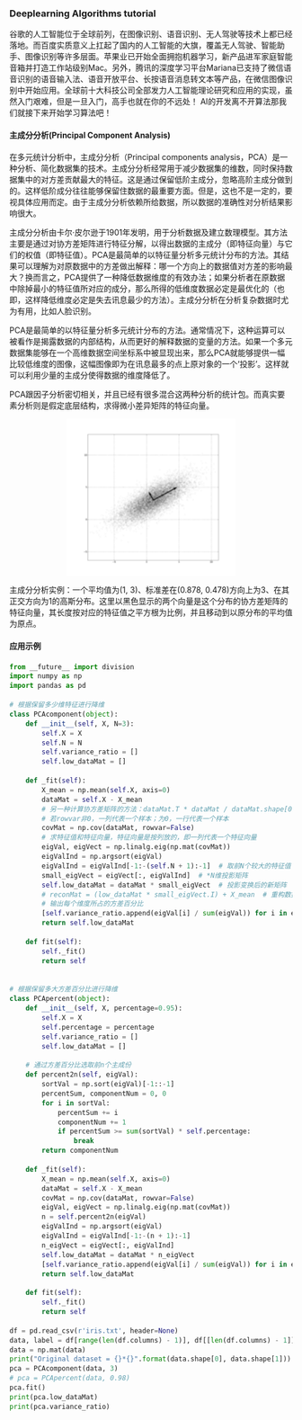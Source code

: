 ### Deeplearning Algorithms tutorial
谷歌的人工智能位于全球前列，在图像识别、语音识别、无人驾驶等技术上都已经落地。而百度实质意义上扛起了国内的人工智能的大旗，覆盖无人驾驶、智能助手、图像识别等许多层面。苹果业已开始全面拥抱机器学习，新产品进军家庭智能音箱并打造工作站级别Mac。另外，腾讯的深度学习平台Mariana已支持了微信语音识别的语音输入法、语音开放平台、长按语音消息转文本等产品，在微信图像识别中开始应用。全球前十大科技公司全部发力人工智能理论研究和应用的实现，虽然入门艰难，但是一旦入门，高手也就在你的不远处！
AI的开发离不开算法那我们就接下来开始学习算法吧！

#### 主成分分析(Principal Component Analysis)

在多元统计分析中，主成分分析（Principal components analysis，PCA）是一种分析、简化数据集的技术。主成分分析经常用于减少数据集的维数，同时保持数据集中的对方差贡献最大的特征。这是通过保留低阶主成分，忽略高阶主成分做到的。这样低阶成分往往能够保留住数据的最重要方面。但是，这也不是一定的，要视具体应用而定。由于主成分分析依赖所给数据，所以数据的准确性对分析结果影响很大。

主成分分析由卡尔·皮尔逊于1901年发明，用于分析数据及建立数理模型。其方法主要是通过对协方差矩阵进行特征分解，以得出数据的主成分（即特征向量）与它们的权值（即特征值）。PCA是最简单的以特征量分析多元统计分布的方法。其结果可以理解为对原数据中的方差做出解释：哪一个方向上的数据值对方差的影响最大？换而言之，PCA提供了一种降低数据维度的有效办法；如果分析者在原数据中除掉最小的特征值所对应的成分，那么所得的低维度数据必定是最优化的（也即，这样降低维度必定是失去讯息最少的方法）。主成分分析在分析复杂数据时尤为有用，比如人脸识别。

PCA是最简单的以特征量分析多元统计分布的方法。通常情况下，这种运算可以被看作是揭露数据的内部结构，从而更好的解释数据的变量的方法。如果一个多元数据集能够在一个高维数据空间坐标系中被显现出来，那么PCA就能够提供一幅比较低维度的图像，这幅图像即为在讯息最多的点上原对象的一个‘投影’。这样就可以利用少量的主成分使得数据的维度降低了。

PCA跟因子分析密切相关，并且已经有很多混合这两种分析的统计包。而真实要素分析则是假定底层结构，求得微小差异矩阵的特征向量。

<p align="center">
<img width="300" align="center" src="../../images/401.jpg" />
</p>
主成分分析实例：一个平均值为(1, 3)、标准差在(0.878, 0.478)方向上为3、在其正交方向为1的高斯分布。这里以黑色显示的两个向量是这个分布的协方差矩阵的特征向量，其长度按对应的特征值之平方根为比例，并且移动到以原分布的平均值为原点。

#### 应用示例
```python
from __future__ import division
import numpy as np
import pandas as pd

# 根据保留多少维特征进行降维
class PCAcomponent(object):
    def __init__(self, X, N=3):
        self.X = X
        self.N = N
        self.variance_ratio = []
        self.low_dataMat = []

    def _fit(self):
        X_mean = np.mean(self.X, axis=0)
        dataMat = self.X - X_mean
        # 另一种计算协方差矩阵的方法：dataMat.T * dataMat / dataMat.shape[0]
        # 若rowvar非0，一列代表一个样本；为0，一行代表一个样本
        covMat = np.cov(dataMat, rowvar=False)
        # 求特征值和特征向量，特征向量是按列放的，即一列代表一个特征向量
        eigVal, eigVect = np.linalg.eig(np.mat(covMat))
        eigValInd = np.argsort(eigVal)
        eigValInd = eigValInd[-1:-(self.N + 1):-1]  # 取前N个较大的特征值
        small_eigVect = eigVect[:, eigValInd]  # *N维投影矩阵
        self.low_dataMat = dataMat * small_eigVect  # 投影变换后的新矩阵
        # reconMat = (low_dataMat * small_eigVect.I) + X_mean  # 重构数据
        # 输出每个维度所占的方差百分比
        [self.variance_ratio.append(eigVal[i] / sum(eigVal)) for i in eigValInd]
        return self.low_dataMat

    def fit(self):
        self._fit()
        return self


# 根据保留多大方差百分比进行降维
class PCApercent(object):
    def __init__(self, X, percentage=0.95):
        self.X = X
        self.percentage = percentage
        self.variance_ratio = []
        self.low_dataMat = []

    # 通过方差百分比选取前n个主成份
    def percent2n(self, eigVal):
        sortVal = np.sort(eigVal)[-1::-1]
        percentSum, componentNum = 0, 0
        for i in sortVal:
            percentSum += i
            componentNum += 1
            if percentSum >= sum(sortVal) * self.percentage:
                break
        return componentNum

    def _fit(self):
        X_mean = np.mean(self.X, axis=0)
        dataMat = self.X - X_mean
        covMat = np.cov(dataMat, rowvar=False)
        eigVal, eigVect = np.linalg.eig(np.mat(covMat))
        n = self.percent2n(eigVal)
        eigValInd = np.argsort(eigVal)
        eigValInd = eigValInd[-1:-(n + 1):-1]
        n_eigVect = eigVect[:, eigValInd]
        self.low_dataMat = dataMat * n_eigVect
        [self.variance_ratio.append(eigVal[i] / sum(eigVal)) for i in eigValInd]
        return self.low_dataMat

    def fit(self):
        self._fit()
        return self

df = pd.read_csv(r'iris.txt', header=None)
data, label = df[range(len(df.columns) - 1)], df[[len(df.columns) - 1]]
data = np.mat(data)
print("Original dataset = {}*{}".format(data.shape[0], data.shape[1]))
pca = PCAcomponent(data, 3)
# pca = PCApercent(data, 0.98)
pca.fit()
print(pca.low_dataMat)
print(pca.variance_ratio)

```
